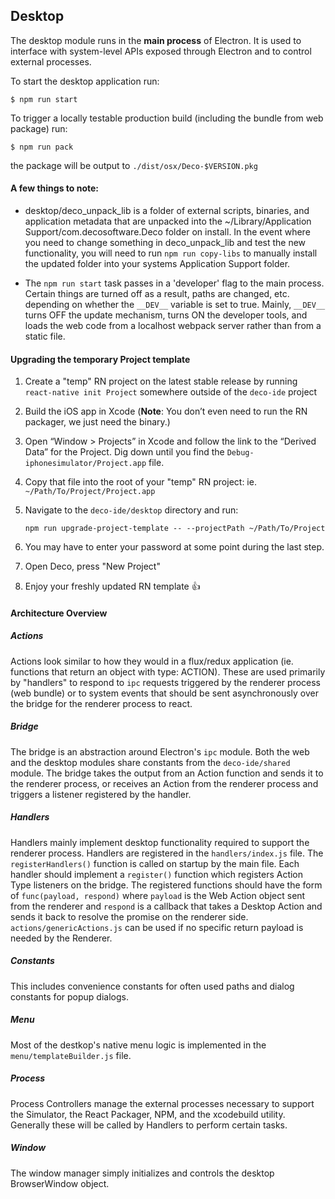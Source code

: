 ## Desktop

The desktop module runs in the **main process** of Electron. It is used to interface with system-level APIs exposed through Electron and to control external processes.

To start the desktop application run:
```
$ npm run start
```

To trigger a locally testable production build (including the bundle from web package) run:
```
$ npm run pack
```

the package will be output to `./dist/osx/Deco-$VERSION.pkg`

#### A few things to note:

- desktop/deco_unpack_lib is a folder of external scripts, binaries, and application metadata that are unpacked into the ~/Library/Application Support/com.decosoftware.Deco folder on install. In the event where you need to change something in deco_unpack_lib and test the new functionality, you will need to run `npm run copy-libs` to manually install the updated folder into your systems Application Support folder.

- The `npm run start` task passes in a 'developer' flag to the main process. Certain things are turned off as a result, paths are changed, etc. depending on whether the `__DEV__` variable is set to true. Mainly, `__DEV__` turns OFF the update mechanism, turns ON the developer tools, and loads the web code from a localhost webpack server rather than from a static file.

#### Upgrading the temporary Project template

1. Create a "temp" RN project on the latest stable release by running `react-native init Project` somewhere outside of the `deco-ide` project
2. Build the iOS app in Xcode (**Note**: You don’t even need to run the RN packager, we just need the binary.)
3. Open “Window > Projects” in Xcode and follow the link to the “Derived Data” for the Project. Dig down until you find the `Debug-iphonesimulator/Project.app` file.
4. Copy that file into the root of your "temp" RN project: ie. `~/Path/To/Project/Project.app`
5. Navigate to the `deco-ide/desktop` directory and run:
    
    ```
    npm run upgrade-project-template -- --projectPath ~/Path/To/Project
    ```
    
6. You may have to enter your password at some point during the last step.
7. Open Deco, press "New Project"
8. Enjoy your freshly updated RN template 👍 

#### Architecture Overview

##### Actions
Actions look similar to how they would in a flux/redux application (ie. functions that return an object with type: ACTION). These are used primarily by "handlers" to respond to `ipc` requests triggered by the renderer process (web bundle) or to system events that should be sent asynchronously over the bridge for the renderer process to react.

##### Bridge
The bridge is an abstraction around Electron's `ipc` module. Both the web and the desktop modules share constants from the `deco-ide/shared` module. The bridge takes the output from an Action function and sends it to the renderer process, or receives an Action from the renderer process and triggers a listener registered by the handler.

##### Handlers
Handlers mainly implement desktop functionality required to support the renderer process. Handlers are registered in the `handlers/index.js` file. The `registerHandlers()` function is called on startup by the main file. Each handler should implement a `register()` function which registers Action Type listeners on the bridge. The registered functions should have the form of `func(payload, respond)` where `payload` is the Web Action object sent from the renderer and `respond` is a callback that takes a Desktop Action and sends it back to resolve the promise on the renderer side. `actions/genericActions.js` can be used if no specific return payload is needed by the Renderer.

##### Constants
This includes convenience constants for often used paths and dialog constants for popup dialogs.

##### Menu
Most of the destkop's native menu logic is implemented in the `menu/templateBuilder.js` file.

##### Process
Process Controllers manage the external processes necessary to support the Simulator, the React Packager, NPM, and the xcodebuild utility. Generally these will be called by Handlers to perform certain tasks.

##### Window
The window manager simply initializes and controls the desktop BrowserWindow object.

